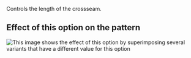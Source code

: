 Controls the length of the crossseam.

## Effect of this option on the pattern

![This image shows the effect of this option by superimposing several variants that have a different value for this option](theo\_wedge\_sample.svg "Effect of this option on the pattern")
